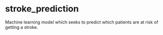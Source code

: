 # stroke_prediction
Machine learning model which seeks to predict which patients are at risk of getting a stroke. 
